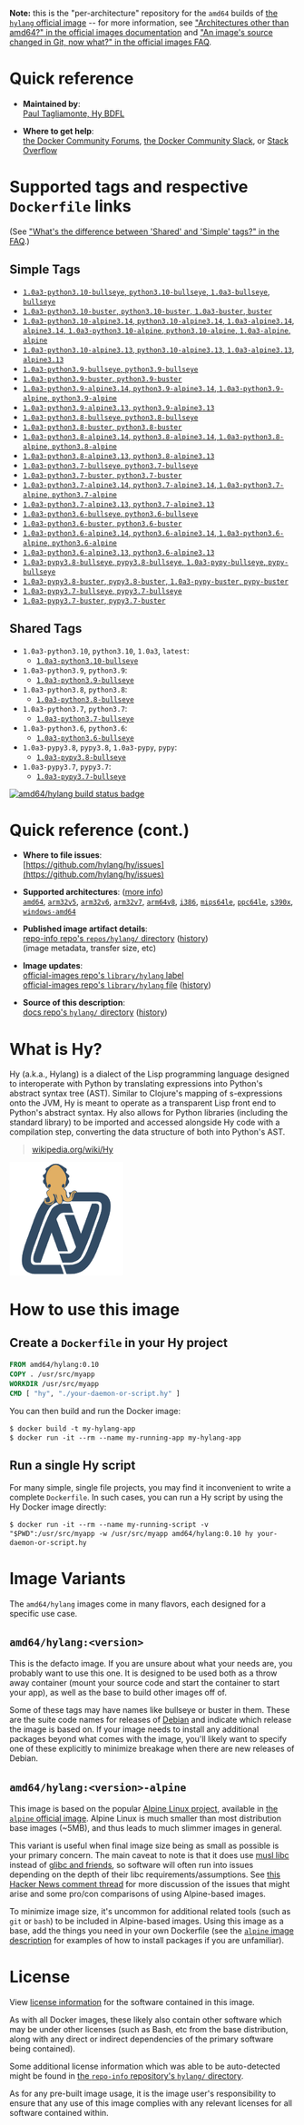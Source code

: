 <!--

********************************************************************************

WARNING:

    DO NOT EDIT "hylang/README.md"

    IT IS AUTO-GENERATED

    (from the other files in "hylang/" combined with a set of templates)

********************************************************************************

-->

**Note:** this is the "per-architecture" repository for the `amd64` builds of [the `hylang` official image](https://hub.docker.com/_/hylang) -- for more information, see ["Architectures other than amd64?" in the official images documentation](https://github.com/docker-library/official-images#architectures-other-than-amd64) and ["An image's source changed in Git, now what?" in the official images FAQ](https://github.com/docker-library/faq#an-images-source-changed-in-git-now-what).

# Quick reference

-	**Maintained by**:  
	[Paul Tagliamonte, Hy BDFL](https://github.com/hylang/hy)

-	**Where to get help**:  
	[the Docker Community Forums](https://forums.docker.com/), [the Docker Community Slack](https://dockr.ly/slack), or [Stack Overflow](https://stackoverflow.com/search?tab=newest&q=docker)

# Supported tags and respective `Dockerfile` links

(See ["What's the difference between 'Shared' and 'Simple' tags?" in the FAQ](https://github.com/docker-library/faq#whats-the-difference-between-shared-and-simple-tags).)

## Simple Tags

-	[`1.0a3-python3.10-bullseye`, `python3.10-bullseye`, `1.0a3-bullseye`, `bullseye`](https://github.com/hylang/docker-hylang/blob/61ea4de27928559dc204c9fe7daa41607a4c08f7/dockerfiles-generated/Dockerfile.python3.10-bullseye)
-	[`1.0a3-python3.10-buster`, `python3.10-buster`, `1.0a3-buster`, `buster`](https://github.com/hylang/docker-hylang/blob/61ea4de27928559dc204c9fe7daa41607a4c08f7/dockerfiles-generated/Dockerfile.python3.10-buster)
-	[`1.0a3-python3.10-alpine3.14`, `python3.10-alpine3.14`, `1.0a3-alpine3.14`, `alpine3.14`, `1.0a3-python3.10-alpine`, `python3.10-alpine`, `1.0a3-alpine`, `alpine`](https://github.com/hylang/docker-hylang/blob/61ea4de27928559dc204c9fe7daa41607a4c08f7/dockerfiles-generated/Dockerfile.python3.10-alpine3.14)
-	[`1.0a3-python3.10-alpine3.13`, `python3.10-alpine3.13`, `1.0a3-alpine3.13`, `alpine3.13`](https://github.com/hylang/docker-hylang/blob/61ea4de27928559dc204c9fe7daa41607a4c08f7/dockerfiles-generated/Dockerfile.python3.10-alpine3.13)
-	[`1.0a3-python3.9-bullseye`, `python3.9-bullseye`](https://github.com/hylang/docker-hylang/blob/61ea4de27928559dc204c9fe7daa41607a4c08f7/dockerfiles-generated/Dockerfile.python3.9-bullseye)
-	[`1.0a3-python3.9-buster`, `python3.9-buster`](https://github.com/hylang/docker-hylang/blob/61ea4de27928559dc204c9fe7daa41607a4c08f7/dockerfiles-generated/Dockerfile.python3.9-buster)
-	[`1.0a3-python3.9-alpine3.14`, `python3.9-alpine3.14`, `1.0a3-python3.9-alpine`, `python3.9-alpine`](https://github.com/hylang/docker-hylang/blob/61ea4de27928559dc204c9fe7daa41607a4c08f7/dockerfiles-generated/Dockerfile.python3.9-alpine3.14)
-	[`1.0a3-python3.9-alpine3.13`, `python3.9-alpine3.13`](https://github.com/hylang/docker-hylang/blob/61ea4de27928559dc204c9fe7daa41607a4c08f7/dockerfiles-generated/Dockerfile.python3.9-alpine3.13)
-	[`1.0a3-python3.8-bullseye`, `python3.8-bullseye`](https://github.com/hylang/docker-hylang/blob/61ea4de27928559dc204c9fe7daa41607a4c08f7/dockerfiles-generated/Dockerfile.python3.8-bullseye)
-	[`1.0a3-python3.8-buster`, `python3.8-buster`](https://github.com/hylang/docker-hylang/blob/61ea4de27928559dc204c9fe7daa41607a4c08f7/dockerfiles-generated/Dockerfile.python3.8-buster)
-	[`1.0a3-python3.8-alpine3.14`, `python3.8-alpine3.14`, `1.0a3-python3.8-alpine`, `python3.8-alpine`](https://github.com/hylang/docker-hylang/blob/61ea4de27928559dc204c9fe7daa41607a4c08f7/dockerfiles-generated/Dockerfile.python3.8-alpine3.14)
-	[`1.0a3-python3.8-alpine3.13`, `python3.8-alpine3.13`](https://github.com/hylang/docker-hylang/blob/61ea4de27928559dc204c9fe7daa41607a4c08f7/dockerfiles-generated/Dockerfile.python3.8-alpine3.13)
-	[`1.0a3-python3.7-bullseye`, `python3.7-bullseye`](https://github.com/hylang/docker-hylang/blob/61ea4de27928559dc204c9fe7daa41607a4c08f7/dockerfiles-generated/Dockerfile.python3.7-bullseye)
-	[`1.0a3-python3.7-buster`, `python3.7-buster`](https://github.com/hylang/docker-hylang/blob/61ea4de27928559dc204c9fe7daa41607a4c08f7/dockerfiles-generated/Dockerfile.python3.7-buster)
-	[`1.0a3-python3.7-alpine3.14`, `python3.7-alpine3.14`, `1.0a3-python3.7-alpine`, `python3.7-alpine`](https://github.com/hylang/docker-hylang/blob/61ea4de27928559dc204c9fe7daa41607a4c08f7/dockerfiles-generated/Dockerfile.python3.7-alpine3.14)
-	[`1.0a3-python3.7-alpine3.13`, `python3.7-alpine3.13`](https://github.com/hylang/docker-hylang/blob/61ea4de27928559dc204c9fe7daa41607a4c08f7/dockerfiles-generated/Dockerfile.python3.7-alpine3.13)
-	[`1.0a3-python3.6-bullseye`, `python3.6-bullseye`](https://github.com/hylang/docker-hylang/blob/61ea4de27928559dc204c9fe7daa41607a4c08f7/dockerfiles-generated/Dockerfile.python3.6-bullseye)
-	[`1.0a3-python3.6-buster`, `python3.6-buster`](https://github.com/hylang/docker-hylang/blob/61ea4de27928559dc204c9fe7daa41607a4c08f7/dockerfiles-generated/Dockerfile.python3.6-buster)
-	[`1.0a3-python3.6-alpine3.14`, `python3.6-alpine3.14`, `1.0a3-python3.6-alpine`, `python3.6-alpine`](https://github.com/hylang/docker-hylang/blob/61ea4de27928559dc204c9fe7daa41607a4c08f7/dockerfiles-generated/Dockerfile.python3.6-alpine3.14)
-	[`1.0a3-python3.6-alpine3.13`, `python3.6-alpine3.13`](https://github.com/hylang/docker-hylang/blob/61ea4de27928559dc204c9fe7daa41607a4c08f7/dockerfiles-generated/Dockerfile.python3.6-alpine3.13)
-	[`1.0a3-pypy3.8-bullseye`, `pypy3.8-bullseye`, `1.0a3-pypy-bullseye`, `pypy-bullseye`](https://github.com/hylang/docker-hylang/blob/61ea4de27928559dc204c9fe7daa41607a4c08f7/dockerfiles-generated/Dockerfile.pypy3.8-bullseye)
-	[`1.0a3-pypy3.8-buster`, `pypy3.8-buster`, `1.0a3-pypy-buster`, `pypy-buster`](https://github.com/hylang/docker-hylang/blob/61ea4de27928559dc204c9fe7daa41607a4c08f7/dockerfiles-generated/Dockerfile.pypy3.8-buster)
-	[`1.0a3-pypy3.7-bullseye`, `pypy3.7-bullseye`](https://github.com/hylang/docker-hylang/blob/61ea4de27928559dc204c9fe7daa41607a4c08f7/dockerfiles-generated/Dockerfile.pypy3.7-bullseye)
-	[`1.0a3-pypy3.7-buster`, `pypy3.7-buster`](https://github.com/hylang/docker-hylang/blob/61ea4de27928559dc204c9fe7daa41607a4c08f7/dockerfiles-generated/Dockerfile.pypy3.7-buster)

## Shared Tags

-	`1.0a3-python3.10`, `python3.10`, `1.0a3`, `latest`:
	-	[`1.0a3-python3.10-bullseye`](https://github.com/hylang/docker-hylang/blob/61ea4de27928559dc204c9fe7daa41607a4c08f7/dockerfiles-generated/Dockerfile.python3.10-bullseye)
-	`1.0a3-python3.9`, `python3.9`:
	-	[`1.0a3-python3.9-bullseye`](https://github.com/hylang/docker-hylang/blob/61ea4de27928559dc204c9fe7daa41607a4c08f7/dockerfiles-generated/Dockerfile.python3.9-bullseye)
-	`1.0a3-python3.8`, `python3.8`:
	-	[`1.0a3-python3.8-bullseye`](https://github.com/hylang/docker-hylang/blob/61ea4de27928559dc204c9fe7daa41607a4c08f7/dockerfiles-generated/Dockerfile.python3.8-bullseye)
-	`1.0a3-python3.7`, `python3.7`:
	-	[`1.0a3-python3.7-bullseye`](https://github.com/hylang/docker-hylang/blob/61ea4de27928559dc204c9fe7daa41607a4c08f7/dockerfiles-generated/Dockerfile.python3.7-bullseye)
-	`1.0a3-python3.6`, `python3.6`:
	-	[`1.0a3-python3.6-bullseye`](https://github.com/hylang/docker-hylang/blob/61ea4de27928559dc204c9fe7daa41607a4c08f7/dockerfiles-generated/Dockerfile.python3.6-bullseye)
-	`1.0a3-pypy3.8`, `pypy3.8`, `1.0a3-pypy`, `pypy`:
	-	[`1.0a3-pypy3.8-bullseye`](https://github.com/hylang/docker-hylang/blob/61ea4de27928559dc204c9fe7daa41607a4c08f7/dockerfiles-generated/Dockerfile.pypy3.8-bullseye)
-	`1.0a3-pypy3.7`, `pypy3.7`:
	-	[`1.0a3-pypy3.7-bullseye`](https://github.com/hylang/docker-hylang/blob/61ea4de27928559dc204c9fe7daa41607a4c08f7/dockerfiles-generated/Dockerfile.pypy3.7-bullseye)

[![amd64/hylang build status badge](https://img.shields.io/jenkins/s/https/doi-janky.infosiftr.net/job/multiarch/job/amd64/job/hylang.svg?label=amd64/hylang%20%20build%20job)](https://doi-janky.infosiftr.net/job/multiarch/job/amd64/job/hylang/)

# Quick reference (cont.)

-	**Where to file issues**:  
	[https://github.com/hylang/hy/issues](https://github.com/hylang/hy/issues)

-	**Supported architectures**: ([more info](https://github.com/docker-library/official-images#architectures-other-than-amd64))  
	[`amd64`](https://hub.docker.com/r/amd64/hylang/), [`arm32v5`](https://hub.docker.com/r/arm32v5/hylang/), [`arm32v6`](https://hub.docker.com/r/arm32v6/hylang/), [`arm32v7`](https://hub.docker.com/r/arm32v7/hylang/), [`arm64v8`](https://hub.docker.com/r/arm64v8/hylang/), [`i386`](https://hub.docker.com/r/i386/hylang/), [`mips64le`](https://hub.docker.com/r/mips64le/hylang/), [`ppc64le`](https://hub.docker.com/r/ppc64le/hylang/), [`s390x`](https://hub.docker.com/r/s390x/hylang/), [`windows-amd64`](https://hub.docker.com/r/winamd64/hylang/)

-	**Published image artifact details**:  
	[repo-info repo's `repos/hylang/` directory](https://github.com/docker-library/repo-info/blob/master/repos/hylang) ([history](https://github.com/docker-library/repo-info/commits/master/repos/hylang))  
	(image metadata, transfer size, etc)

-	**Image updates**:  
	[official-images repo's `library/hylang` label](https://github.com/docker-library/official-images/issues?q=label%3Alibrary%2Fhylang)  
	[official-images repo's `library/hylang` file](https://github.com/docker-library/official-images/blob/master/library/hylang) ([history](https://github.com/docker-library/official-images/commits/master/library/hylang))

-	**Source of this description**:  
	[docs repo's `hylang/` directory](https://github.com/docker-library/docs/tree/master/hylang) ([history](https://github.com/docker-library/docs/commits/master/hylang))

# What is Hy?

Hy (a.k.a., Hylang) is a dialect of the Lisp programming language designed to interoperate with Python by translating expressions into Python's abstract syntax tree (AST). Similar to Clojure's mapping of s-expressions onto the JVM, Hy is meant to operate as a transparent Lisp front end to Python's abstract syntax. Hy also allows for Python libraries (including the standard library) to be imported and accessed alongside Hy code with a compilation step, converting the data structure of both into Python's AST.

> [wikipedia.org/wiki/Hy](https://en.wikipedia.org/wiki/Hy)

![logo](https://raw.githubusercontent.com/docker-library/docs/c097f38c6ee48cd13456df8cd853a9d806fff429/hylang/logo.png)

# How to use this image

## Create a `Dockerfile` in your Hy project

```dockerfile
FROM amd64/hylang:0.10
COPY . /usr/src/myapp
WORKDIR /usr/src/myapp
CMD [ "hy", "./your-daemon-or-script.hy" ]
```

You can then build and run the Docker image:

```console
$ docker build -t my-hylang-app
$ docker run -it --rm --name my-running-app my-hylang-app
```

## Run a single Hy script

For many simple, single file projects, you may find it inconvenient to write a complete `Dockerfile`. In such cases, you can run a Hy script by using the Hy Docker image directly:

```console
$ docker run -it --rm --name my-running-script -v "$PWD":/usr/src/myapp -w /usr/src/myapp amd64/hylang:0.10 hy your-daemon-or-script.hy
```

# Image Variants

The `amd64/hylang` images come in many flavors, each designed for a specific use case.

## `amd64/hylang:<version>`

This is the defacto image. If you are unsure about what your needs are, you probably want to use this one. It is designed to be used both as a throw away container (mount your source code and start the container to start your app), as well as the base to build other images off of.

Some of these tags may have names like bullseye or buster in them. These are the suite code names for releases of [Debian](https://wiki.debian.org/DebianReleases) and indicate which release the image is based on. If your image needs to install any additional packages beyond what comes with the image, you'll likely want to specify one of these explicitly to minimize breakage when there are new releases of Debian.

## `amd64/hylang:<version>-alpine`

This image is based on the popular [Alpine Linux project](https://alpinelinux.org), available in [the `alpine` official image](https://hub.docker.com/_/alpine). Alpine Linux is much smaller than most distribution base images (~5MB), and thus leads to much slimmer images in general.

This variant is useful when final image size being as small as possible is your primary concern. The main caveat to note is that it does use [musl libc](https://musl.libc.org) instead of [glibc and friends](https://www.etalabs.net/compare_libcs.html), so software will often run into issues depending on the depth of their libc requirements/assumptions. See [this Hacker News comment thread](https://news.ycombinator.com/item?id=10782897) for more discussion of the issues that might arise and some pro/con comparisons of using Alpine-based images.

To minimize image size, it's uncommon for additional related tools (such as `git` or `bash`) to be included in Alpine-based images. Using this image as a base, add the things you need in your own Dockerfile (see the [`alpine` image description](https://hub.docker.com/_/alpine/) for examples of how to install packages if you are unfamiliar).

# License

View [license information](https://github.com/hylang/hy/blob/master/LICENSE) for the software contained in this image.

As with all Docker images, these likely also contain other software which may be under other licenses (such as Bash, etc from the base distribution, along with any direct or indirect dependencies of the primary software being contained).

Some additional license information which was able to be auto-detected might be found in [the `repo-info` repository's `hylang/` directory](https://github.com/docker-library/repo-info/tree/master/repos/hylang).

As for any pre-built image usage, it is the image user's responsibility to ensure that any use of this image complies with any relevant licenses for all software contained within.
